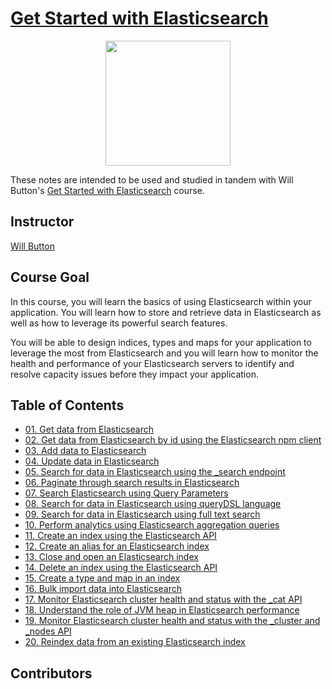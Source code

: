 # [Get Started with Elasticsearch](https://egghead.io/courses/get-started-with-elasticsearch)

<p align="center"><img src="https://d2eip9sf3oo6c2.cloudfront.net/series/square_covers/000/000/098/full/EGH_Elasticsearch_1000.png" width="200"></p>

These notes are intended to be used and studied in tandem with Will Button's [Get Started with Elasticsearch](https://egghead.io/courses/get-started-with-elasticsearch) course.

## Instructor

[Will Button](https://egghead.io/instructors/will-button)

## Course Goal

In this course, you will learn the basics of using Elasticsearch within your application. You will learn how to store and retrieve data in Elasticsearch as well as how to leverage its powerful search features.

You will be able to design indices, types and maps for your application to leverage the most from Elasticsearch and you will learn how to monitor the health and performance of your Elasticsearch servers to identify and resolve capacity issues before they impact your application.

## Table of Contents

- [01. Get data from Elasticsearch]()
- [02. Get data from Elasticsearch by id using the Elasticsearch npm client]()
- [03. Add data to Elasticsearch]()
- [04. Update data in Elasticsearch]()
- [05. Search for data in Elasticsearch using the _search endpoint]()
- [06. Paginate through search results in Elasticsearch]()
- [07. Search Elasticsearch using Query Parameters]()
- [08. Search for data in Elasticsearch using queryDSL language]()
- [09. Search for data in Elasticsearch using full text search]()
- [10. Perform analytics using Elasticsearch aggregation queries]()
- [11. Create an index using the Elasticsearch API]()
- [12. Create an alias for an Elasticsearch index]()
- [13. Close and open an Elasticsearch index]()
- [14. Delete an index using the Elasticsearch API]()
- [15. Create a type and map in an index]()
- [16. Bulk import data into Elasticsearch]()
- [17. Monitor Elasticsearch cluster health and status with the _cat API]()
- [18. Understand the role of JVM heap in Elasticsearch performance]()
- [19. Monitor Elasticsearch cluster health and status with the _cluster and _nodes API]()
- [20. Reindex data from an existing Elasticsearch index]()

## Contributors
